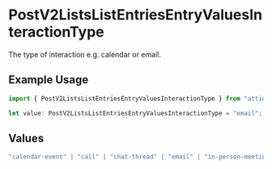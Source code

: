 # PostV2ListsListEntriesEntryValuesInteractionType

The type of interaction e.g. calendar or email.

## Example Usage

```typescript
import { PostV2ListsListEntriesEntryValuesInteractionType } from "attio-js/models/operations";

let value: PostV2ListsListEntriesEntryValuesInteractionType = "email";
```

## Values

```typescript
"calendar-event" | "call" | "chat-thread" | "email" | "in-person-meeting" | "meeting"
```